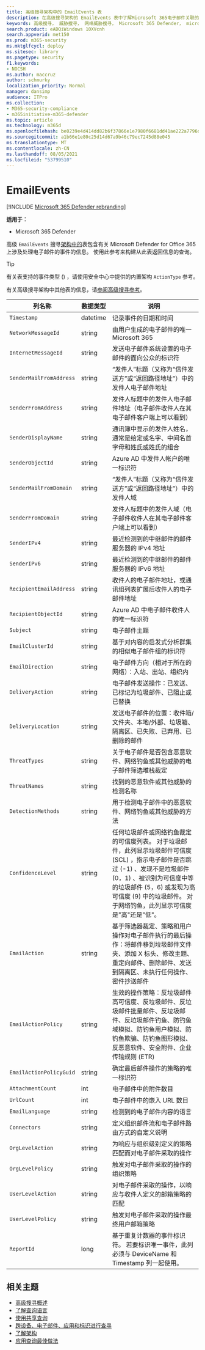 ```yaml
---
title: 高级搜寻架构中的 EmailEvents 表
description: 在高级搜寻架构的 EmailEvents 表中了解Microsoft 365电子邮件关联的事件
keywords: 高级搜寻， 威胁搜寻， 网络威胁搜寻， Microsoft 365 Defender， microsoft 365， m365， 搜索， 查询， 遥测， 架构参考， kusto， 表格， 列， 数据类型， 说明， EmailEvents， 网络消息 ID， 发件人， 收件人， 附件 ID， 附件名称， 恶意软件裁定， 网络钓鱼裁定， 附件计数， 链接计数， url 计数
search.product: eADQiWindows 10XVcnh
search.appverid: met150
ms.prod: m365-security
ms.mktglfcycl: deploy
ms.sitesec: library
ms.pagetype: security
f1.keywords:
- NOCSH
ms.author: maccruz
author: schmurky
localization_priority: Normal
manager: dansimp
audience: ITPro
ms.collection:
- M365-security-compliance
- m365initiative-m365-defender
ms.topic: article
ms.technology: m365d
ms.openlocfilehash: be0239e4d414dd82b6f37866e1e7980f6681dd41ae222a7796d0ebd421372a61
ms.sourcegitcommit: a1b66e1e80c25d14d67a9b46c79ec7245d88e045
ms.translationtype: MT
ms.contentlocale: zh-CN
ms.lasthandoff: 08/05/2021
ms.locfileid: "53799510"
---
```

# <a name="emailevents"></a>EmailEvents

[!INCLUDE [Microsoft 365 Defender rebranding](../includes/microsoft-defender.md)]

**适用于：**

- Microsoft 365 Defender

高级 `EmailEvents` 搜寻[架构中的](advanced-hunting-overview.md)表包含有关 Microsoft Defender for Office 365 上涉及处理电子邮件的事件的信息。 使用此参考来构建从此表返回信息的查询。

>[!TIP]
> 有关表支持的事件类型 () ，请使用安全中心中提供的内置架构 `ActionType` 参考。

有关高级搜寻架构中其他表的信息，请[参阅高级搜寻参考](advanced-hunting-schema-tables.md)。

| 列名称 | 数据类型 | 说明 |
|-------------|-----------|-------------|
| `Timestamp` | datetime | 记录事件的日期和时间 |
| `NetworkMessageId` | string | 由用户生成的电子邮件的唯一Microsoft 365 |
| `InternetMessageId` | string | 发送电子邮件系统设置的电子邮件的面向公众的标识符 |
| `SenderMailFromAddress` | string | “发件人”标题（又称为“信件发送方”或“返回路径地址”）中的发件人电子邮件地址 |
| `SenderFromAddress` | string | 发件人标题中的发件人电子邮件地址（电子邮件收件人在其电子邮件客户端上可以看到） |
| `SenderDisplayName` | string | 通讯簿中显示的发件人姓名，通常是给定或名字、中间名首字母和姓氏或姓氏的组合 |
| `SenderObjectId` | string |Azure AD 中发件人帐户的唯一标识符 |
| `SenderMailFromDomain` | string | “发件人”标题（又称为“信件发送方”或“返回路径地址”）中的发件人域 |
| `SenderFromDomain` | string | 发件人标题中的发件人域（电子邮件收件人在其电子邮件客户端上可以看到） |
| `SenderIPv4` | string | 最近检测到的中继邮件的邮件服务器的 IPv4 地址 |
| `SenderIPv6` | string | 最近检测到的中继邮件的邮件服务器的 IPv6 地址 |
| `RecipientEmailAddress` | string | 收件人的电子邮件地址，或通讯组列表扩展后收件人的电子邮件地址 |
| `RecipientObjectId` | string | Azure AD 中电子邮件收件人的唯一标识符 |
| `Subject` | string | 电子邮件主题 |
| `EmailClusterId` | string | 基于对内容的启发式分析群集的相似电子邮件组的标识符 |
| `EmailDirection` | string | 电子邮件方向（相对于所在的网络）：入站、出站、组织内 |
| `DeliveryAction` | string | 电子邮件发送操作：已发送、已标记为垃圾邮件、已阻止或已替换 |
| `DeliveryLocation` | string | 发送电子邮件的位置：收件箱/文件夹、本地/外部、垃圾箱、隔离区、已失败、已弃用、已删除的邮件 |
| `ThreatTypes` | string | 关于电子邮件是否包含恶意软件、网络钓鱼或其他威胁的电子邮件筛选堆栈裁定 |
| `ThreatNames` | string |找到的恶意软件或其他威胁的检测名称 |
| `DetectionMethods` | string | 用于检测电子邮件中的恶意软件、网络钓鱼或其他威胁的方法 |
| `ConfidenceLevel` | string | 任何垃圾邮件或网络钓鱼裁定的可信度列表。 对于垃圾邮件，此列显示垃圾邮件可信度 (SCL) ，指示电子邮件是否跳过 (-1) 、发现不是垃圾邮件 (0，1) 、被识别为可信度中等的垃圾邮件 (5，6) 或发现为高可信度 (9) 中的垃圾邮件。 对于网络钓鱼，此列显示可信度是"高"还是"低"。 |
| `EmailAction` | string | 基于筛选器裁定、策略和用户操作对电子邮件执行的最后操作：将邮件移到垃圾邮件文件夹、添加 X 标头、修改主题、重定向邮件、删除邮件、发送到隔离区、未执行任何操作、密件抄送邮件 |
| `EmailActionPolicy` | string | 生效的操作策略：反垃圾邮件高可信度、反垃圾邮件、反垃圾邮件批量邮件、反垃圾邮件、反垃圾邮件钓鱼、防钓鱼域模拟、防钓鱼用户模拟、防钓鱼欺骗、防钓鱼图形模拟、反恶意软件、安全附件、企业传输规则 (ETR) |
| `EmailActionPolicyGuid` | string | 确定最后邮件操作的策略的唯一标识符 |
| `AttachmentCount` | int | 电子邮件中的附件数目 |
| `UrlCount` | int | 电子邮件中的嵌入 URL 数目 |
| `EmailLanguage` | string | 检测到的电子邮件内容的语言 |
| `Connectors` | string | 定义组织邮件流和电子邮件路由方式的自定义说明 |
| `OrgLevelAction` | string | 为响应与组织级别定义的策略匹配而对电子邮件采取的操作 |
| `OrgLevelPolicy` | string | 触发对电子邮件采取的操作的组织策略 |
| `UserLevelAction` | string | 对电子邮件采取的操作，以响应与收件人定义的邮箱策略的匹配 |
| `UserLevelPolicy` | string | 触发对电子邮件采取的操作最终用户邮箱策略 |
| `ReportId` | long | 基于重复计数器的事件标识符。 若要标识唯一事件，此列必须与 DeviceName 和 Timestamp 列一起使用。 |

## <a name="related-topics"></a>相关主题

- [高级搜寻概述](advanced-hunting-overview.md)
- [了解查询语言](advanced-hunting-query-language.md)
- [使用共享查询](advanced-hunting-shared-queries.md)
- [跨设备、电子邮件、应用和标识进行查寻](advanced-hunting-query-emails-devices.md)
- [了解架构](advanced-hunting-schema-tables.md)
- [应用查询最佳做法](advanced-hunting-best-practices.md)

